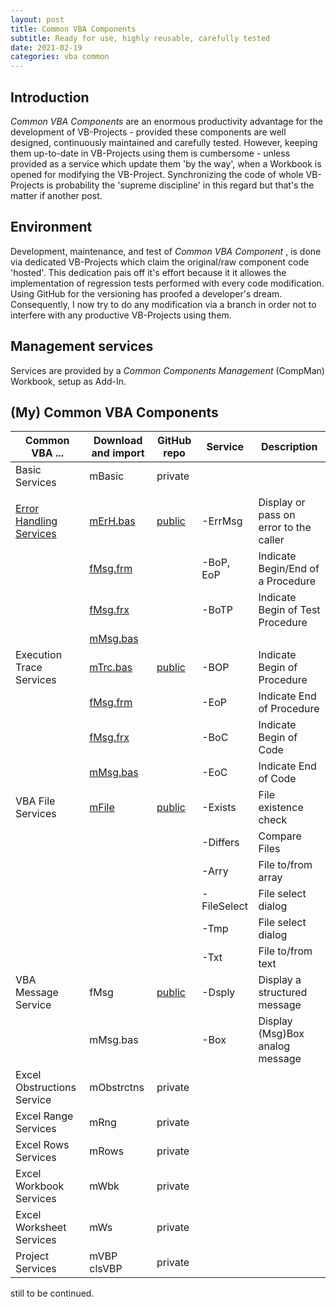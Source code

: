```yaml
---
layout: post
title: Common VBA Components
subtitle: Ready for use, highly reusable, carefully tested
date: 2021-02-19
categories: vba common
---
```

<!--more-->

## Introduction
_Common VBA Components_ are an enormous productivity advantage for the  development of VB-Projects - provided these components are well designed, continuously maintained and carefully tested. However, keeping them up-to-date in VB-Projects using them is  cumbersome - unless provided as a service which update them 'by the way', when a Workbook is opened for modifying the VB-Project. Synchronizing the code of whole VB-Projects is probability the 'supreme discipline' in this regard but that's the matter if another post.

## Environment
Development, maintenance, and test of  _Common VBA Component_ , is done via dedicated VB-Projects which claim the original/raw component code 'hosted'. This dedication pais off it's effort because it it allowes the implementation of regression tests performed with every code modification. Using GitHub for the versioning has proofed a developer's dream. Consequently, I now try to do any modification via a branch in order not to interfere with any productive VB-Projects using them.


## Management services
Services are provided by a _Common Components Management_ (CompMan) Workbook, setup as Add-In.

## (My) Common VBA Components

|         Common VBA ...    |Download and import|GitHub repo|     Service    |      Description                 |
|---------------------------|----------------|-----------|----------------|----------------------------------|
| Basic Services            |mBasic          |private    |                |                                  |
|                           |                |           |                |                                  |
| [Error Handling Services][1s1] |[mErH.bas][1d1] |[public][1]|-ErrMsg | Display or pass on error to the caller        |
|                           |[fMsg.frm][1d2] |           |-BoP, EoP       | Indicate Begin/End of a Procedure|
|                           |[fMsg.frx][1d3] |           |-BoTP           | Indicate Begin of Test Procedure |
|                           |[mMsg.bas][1d4] |           |                |                                  |
| Execution Trace Services  |[mTrc.bas][2d1] |[public][2]|-BOP            |Indicate Begin of Procedure       |
|                           |[fMsg.frm][2d2] |           |-EoP            |Indicate End of Procedure         |
|                           |[fMsg.frx][2d3] |           |-BoC            |Indicate Begin of Code            | 
|                           |[mMsg.bas][2d4] |           |-EoC            |Indicate End of Code              |
|VBA File Services          |[mFile][4d1]    |[public][4]|-Exists         | File existence check             |
|                           |                |           |-Differs        | Compare Files                    |
|                           |                |           |-Arry           | File to/from array               |
|                           |                |           |-FileSelect     | File select dialog               |
|                           |                |           |-Tmp            | File select dialog               |
|                           |                |           |-Txt            | File to/from text                |
|VBA Message Service        |fMsg            |[public][3]|-Dsply          | Display a structured message     |
|                           |mMsg.bas        |           |-Box            | Display (Msg)Box analog message  |
| Excel Obstructions Service|mObstrctns      |private    |                |                                  |
| Excel Range Services      |mRng            |private    |                |                                  |
| Excel Rows Services       |mRows           |private    |                |                                  |
| Excel Workbook Services   |mWbk            |private    |                |                                  |
| Excel Worksheet Services  |mWs             |private    |                |                                  |
| Project Services          |mVBP<br>clsVBP  |private    |                |                                  |

still to be continued.

[1]:https://github.com/warbe-maker/Common-VBA-Error-Services
[1r]:https://github.com/warbe-maker/Common-VBA-Error-Handler-Services
[1s1]:https://warbe-maker.github.io/warbe-maker.github.io/vba/common/error/handling/2021/01/16/Common-VBA-Error-Services.html
[1b]:https://warbe-maker.github.io/warbe-maker.github.io/vba/common/2020/11/21/Common-VBA-Error-Handler.html#the-beginend-of-procedure-services-bop-eop
[1d1]:https://gitcdn.link/repo/warbe-maker/VBA-MsgBox-alternative/master/source/mErH.bas
[1d2]:https://gitcdn.link/repo/warbe-maker/VBA-MsgBox-alternative/master/source/fMsg.frm
[1d3]:https://gitcdn.link/repo/warbe-maker/VBA-MsgBox-alternative/master/source/fMsg.frx
[1d4]:https://gitcdn.link/repo/warbe-maker/VBA-MsgBox-alternative/master/source/mMsg.bas
[2]:https://github.com/warbe-maker/Common-VBA-Execution-Trace-Service
[2d1]:https://gitcdn.link/repo/warbe-maker/Common-VBA-Execution-Trace-Service/master/source/mTrc.bas
[2d2]:https://gitcdn.link/repo/warbe-maker/Common-VBA-Execution-Trace-Service/master/source/fMsg.frm
[2d3]:https://gitcdn.link/repo/warbe-maker/Common-VBA-Execution-Trace-Service/master/source/fMsg.frx
[2d4]:https://gitcdn.link/repo/warbe-maker/Common-VBA-Execution-Trace-Service/master/source/mMsg.bas
[3]:https://github.com/warbe-maker/Common-VBA-Message-Service
[4]:https://github.com/warbe-maker/Common-VBA-File-Services
[4d1]:https://gitcdn.link/repo/warbe-maker/Common-VBA-File-Services/master/source/mFile.bas